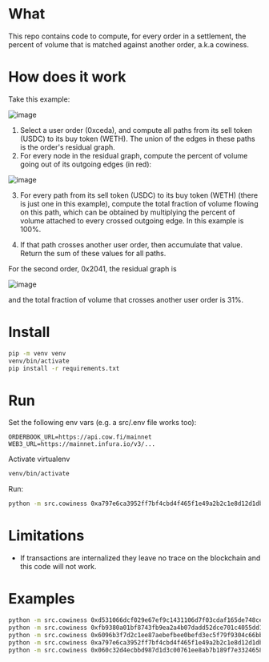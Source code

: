 # What

This repo contains code to compute, for every order in a settlement, the percent of volume that is matched against another order, a.k.a cowiness.

# How does it work

Take this example:

![image](https://user-images.githubusercontent.com/624308/192263717-646562a0-3d0a-43ce-9b19-7ad5d9461443.png)

1. Select a user order (0xceda), and compute all paths from its sell token (USDC) to its buy token (WETH). The union of the edges in these paths is the order's residual graph. 
2. For every node in the residual graph, compute the percent of volume going out of its outgoing edges (in red):

![image](https://user-images.githubusercontent.com/624308/192264653-a22832c2-1113-4933-af12-bdb6342c20ff.png)

3. For every path from its sell token (USDC) to its buy token (WETH) (there is just one in this example), compute the total fraction of volume flowing  on this path, which can be obtained by multiplying the percent of volume attached to every crossed outgoing edge. In this example is 100%.

4. If that path crosses another user order, then accumulate that value. Return the sum of these values for all paths.

For the second order, 0x2041, the residual graph is

![image](https://user-images.githubusercontent.com/624308/192265346-ebda3253-6254-4d9c-b6a6-fd1f1faf6fa1.png)

and the total fraction of volume that crosses another user order is 31%.

# Install

```bash
pip -m venv venv
venv/bin/activate
pip install -r requirements.txt
```

# Run

Set the following env vars (e.g. a src/.env file works too):

```
ORDERBOOK_URL=https://api.cow.fi/mainnet
WEB3_URL=https://mainnet.infura.io/v3/...
```

Activate virtualenv

```bash
venv/bin/activate
```

Run:

```bash
python -m src.cowiness 0xa797e6ca3952ff7bf4cbd4f465f1e49a2b2c1e8d12d1db3980fa87adbed4ff7c
```

# Limitations

* If transactions are internalized they leave no trace on the blockchain and this code will not work. 

# Examples

```bash
python -m src.cowiness 0xd531066dcf029e67ef9c1431106d7f03cdaf165de748ce121a355dbfadf775c3   # No cow
python -m src.cowiness 0xfb9380a01bf8743fb9ea2a4b07dadd52dce701c4055dd1249473ffbd458ef561   # 100% cow
python -m src.cowiness 0x6096b3f7d2c1ee87aebefbee0befd3ec5f79f9304c66bb5edf27603146faaccd  --consider-match-with-liquidity-orders 1 # mixed
python -m src.cowiness 0xa797e6ca3952ff7bf4cbd4f465f1e49a2b2c1e8d12d1db3980fa87adbed4ff7c   # partial
python -m src.cowiness 0x060c32d4ecbbd987d1d3c00761ee8ab7b189f7e3324658b9ab24fc0b6293d441   # partial & complex
```
